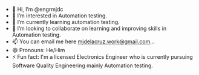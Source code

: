 - 👋 Hi, I’m @engrmjdc
- 👀 I’m interested in Automation testing.
- 🌱 I’m currently learning automation testing.
- 💞️ I’m looking to collaborate on learning and improving skills in Automation testing.
- 📫 You can email me here mjdelacruz.work@gmail.com...
- 😄 Pronouns: He/Him
- ⚡ Fun fact: I'm a licensed Electronics Engineer who is currently pursuing Software Quality Engineering mainly Automation testing.
